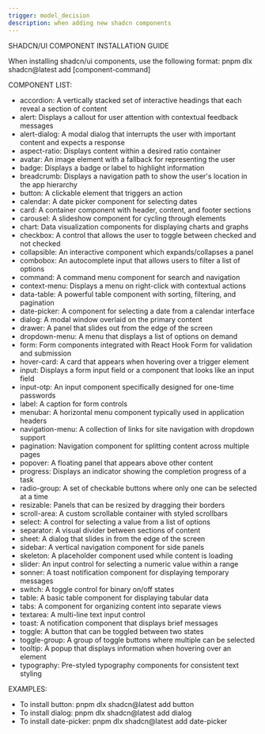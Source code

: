 ```yaml
---
trigger: model_decision
description: when adding new shadcn components
---
```


SHADCN/UI COMPONENT INSTALLATION GUIDE

When installing shadcn/ui components, use the following format:
pnpm dlx shadcn@latest add [component-command]

COMPONENT LIST:
- accordion: A vertically stacked set of interactive headings that each reveal a section of content
- alert: Displays a callout for user attention with contextual feedback messages
- alert-dialog: A modal dialog that interrupts the user with important content and expects a response
- aspect-ratio: Displays content within a desired ratio container
- avatar: An image element with a fallback for representing the user
- badge: Displays a badge or label to highlight information
- breadcrumb: Displays a navigation path to show the user's location in the app hierarchy
- button: A clickable element that triggers an action
- calendar: A date picker component for selecting dates
- card: A container component with header, content, and footer sections
- carousel: A slideshow component for cycling through elements
- chart: Data visualization components for displaying charts and graphs
- checkbox: A control that allows the user to toggle between checked and not checked
- collapsible: An interactive component which expands/collapses a panel
- combobox: An autocomplete input that allows users to filter a list of options
- command: A command menu component for search and navigation
- context-menu: Displays a menu on right-click with contextual actions
- data-table: A powerful table component with sorting, filtering, and pagination
- date-picker: A component for selecting a date from a calendar interface
- dialog: A modal window overlaid on the primary content
- drawer: A panel that slides out from the edge of the screen
- dropdown-menu: A menu that displays a list of options on demand
- form: Form components integrated with React Hook Form for validation and submission
- hover-card: A card that appears when hovering over a trigger element
- input: Displays a form input field or a component that looks like an input field
- input-otp: An input component specifically designed for one-time passwords
- label: A caption for form controls
- menubar: A horizontal menu component typically used in application headers
- navigation-menu: A collection of links for site navigation with dropdown support
- pagination: Navigation component for splitting content across multiple pages
- popover: A floating panel that appears above other content
- progress: Displays an indicator showing the completion progress of a task
- radio-group: A set of checkable buttons where only one can be selected at a time
- resizable: Panels that can be resized by dragging their borders
- scroll-area: A custom scrollable container with styled scrollbars
- select: A control for selecting a value from a list of options
- separator: A visual divider between sections of content
- sheet: A dialog that slides in from the edge of the screen
- sidebar: A vertical navigation component for side panels
- skeleton: A placeholder component used while content is loading
- slider: An input control for selecting a numeric value within a range
- sonner: A toast notification component for displaying temporary messages
- switch: A toggle control for binary on/off states
- table: A basic table component for displaying tabular data
- tabs: A component for organizing content into separate views
- textarea: A multi-line text input control
- toast: A notification component that displays brief messages
- toggle: A button that can be toggled between two states
- toggle-group: A group of toggle buttons where multiple can be selected
- tooltip: A popup that displays information when hovering over an element
- typography: Pre-styled typography components for consistent text styling

EXAMPLES:
- To install button: pnpm dlx shadcn@latest add button
- To install dialog: pnpm dlx shadcn@latest add dialog
- To install date-picker: pnpm dlx shadcn@latest add date-picker